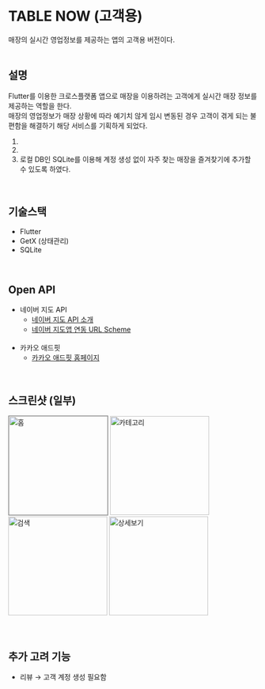 # TABLE NOW (고객용)
매장의 실시간 영업정보를 제공하는 앱의 고객용 버전이다.
<br><br>

## 설명
Flutter를 이용한 크로스플랫폼 앱으로 매장을 이용하려는 고객에게 실시간 매장 정보를 제공하는 역할을 한다.<br>
매장의 영업정보가 매장 상황에 따라 예기치 않게 임시 변동된 경우 고객이 겪게 되는 불편함을 해결하기 해당 서비스를 기획하게 되었다.<br>
1. <br>
2. <br>
3. 로컬 DB인 SQLite를 이용해 계정 생성 없이 자주 찾는 매장을 즐겨찾기에 추가할 수 있도록 하였다.<br>
<br>

## 기술스택
- Flutter
- GetX (상태관리)
- SQLite
<br>

## Open API
- 네이버 지도 API
  - [네이버 지도 API 소개](https://www.ncloud.com/product/applicationService/maps)
  - [네이버 지도앱 연동 URL Scheme](https://guide.ncloud-docs.com/docs/naveropenapiv3-maps-url-scheme-url-scheme)
  <br>
- 카카오 애드핏
  - [카카오 애드핏 홈페이지](https://adfit.kakao.com/info)
<br>

## 스크린샷 (일부)
<div>
  <img src="https://user-images.githubusercontent.com/56622731/211587926-b25121d3-c2e3-4cbc-a432-276281d1eba7.png" alt="홈" width="200" style="border: 1px solid grey"/>
  <img src="https://user-images.githubusercontent.com/56622731/211594296-cd7e1739-1993-4e01-a455-b8a91368ea02.png" alt="카테고리" width="200"/>
  <img src="https://user-images.githubusercontent.com/56622731/211594789-fe64d3d7-f50e-480d-a200-95473c7be310.png" alt="검색" width="200"/>
  <img src="https://user-images.githubusercontent.com/56622731/211595144-3d925ad0-3ab7-4f7a-9410-9c61a4bb1d79.png" alt="상세보기" width="200"/>
</div><br><br>

## 추가 고려 기능
- 리뷰 &rarr; 고객 계정 생성 필요함
<br>
